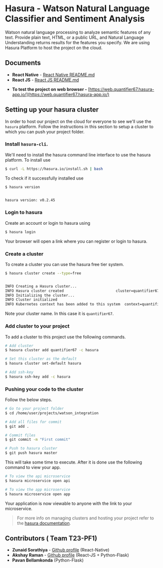 # Hasura - Watson Natural Language Classifier and Sentiment Analysis

Watson natural language processing to analyze semantic features of any text. Provide plain text, HTML, or a public URL, and Natural Language Understanding returns results for the features you specify. We are using Hasura Platform to host the project on the cloud.


## Documents

* **React Native** - [React Native README.md](https://github.com/AkshayRaman97/watson_integration/blob/master/React-Native/README.md) 
* **React JS** - [React JS README.md](https://github.com/AkshayRaman97/watson_integration/blob/master/microservices/web/app/README.md) 
- **To test the project on web browser -** [https://web.quantifier67.hasura-app.io/](https://web.quantifier67.hasura-app.io/) 

## Setting up your hasura cluster

In order to host our project on the cloud for everyone to see we'll use the `hasura` platform.
Follow the instructions in this section to setup a cluster to which you can push your project folder.

### Install `hasura-cli`.

We'll need to install the hasura command line interface to use the hasura platform. To install use

```bash
$ curl -L https://hasura.io/install.sh | bash
```

To check if it successfully installed use

```bash
$ hasura version


hasura version: v0.2.45
```

### Login to hasura

Create an account or login to hasura using

```bash
$ hasura login
```
Your browser will open a link where you can register or login to hasura.

### Create a cluster

To create a cluster you can use the hasura free tier system.

```bash
$ hasura cluster create --type=free


INFO Creating a Hasura cluster...
INFO Hasura cluster created                        cluster=quantifier67
INFO Initializing the cluster...
INFO Cluster initialized
INFO Kubernetes context has been added to this system  context=quantifier67
```

Note your cluster name. In this case it is `quantifier67`.

### Add cluster to your project

To add a cluster to this project use the following commands.

```bash
# Add cluster
$ hasura cluster add quantifier67 -c hasura

# Set this cluster as the default
$ hasura cluster set-default hasura

# Add ssh-key
$ hasura ssh-key add -c hasura
```

### Pushing your code to the cluster

Follow the below steps.

```bash
# Go to your project folder
$ cd /home/user/projects/watson_integration

# Add all files for commit
$ git add .

# Commit files
$ git commit -m "First commit"

# Push to hasura cluster
$ git push hasura master
```
This will take some time to execute. After it is done use the following command to view your app.

```bash
# To view the api microservice
$ hasura microservice open api

# To view the app microservice
$ hasura microservice open app
```
Your application is now viewable to anyone with the link to your microservice.

>For more info on managing clusters and hosting your project refer to the [hasura documentation](https://docs.hasura.io/0.15/manual/cluster/index.html).

## Contributors ( Team T23-PF1)
* **Zunaid Sorathiya** - [Github profile](https://github.com/zedunaid) (React-Native)
* **Akshay Raman** - [Github profile](https://github.com/AkshayRaman97) (React-JS + Python-Flask)
* **Pavan Bellamkonda** (Python-Flask)
